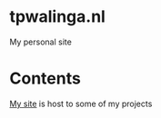 # tpwalinga.nl
My personal site

# Contents
[My site](https://tpwalinga.nl) is host to some of my projects

